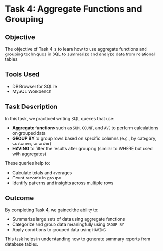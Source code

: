# Task 4: Aggregate Functions and Grouping

## Objective
The objective of Task 4 is to learn how to use aggregate functions and grouping techniques in SQL to summarize and analyze data from relational tables.

## Tools Used
- DB Browser for SQLite
- MySQL Workbench

## Task Description
In this task, we practiced writing SQL queries that use:
- **Aggregate functions** such as `SUM`, `COUNT`, and `AVG` to perform calculations on grouped data
- **GROUP BY** to group rows based on specific columns (e.g., by category, customer, or order)
- **HAVING** to filter the results after grouping (similar to WHERE but used with aggregates)

These queries help to:
- Calculate totals and averages
- Count records in groups
- Identify patterns and insights across multiple rows

## Outcome
By completing Task 4, we gained the ability to:
- Summarize large sets of data using aggregate functions
- Categorize and group data meaningfully using `GROUP BY`
- Apply conditions to grouped data using `HAVING`

This task helps in understanding how to generate summary reports from database tables.
